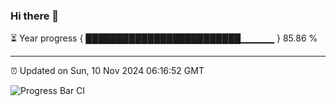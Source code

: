 ### Hi there 👋

⏳ Year progress { █████████████████████████▁▁▁▁▁ } 85.86 %

---

⏰ Updated on Sun, 10 Nov 2024 06:16:52 GMT

![Progress Bar CI](https://github.com/liununu/liununu/workflows/Progress%20Bar%20CI/badge.svg)

